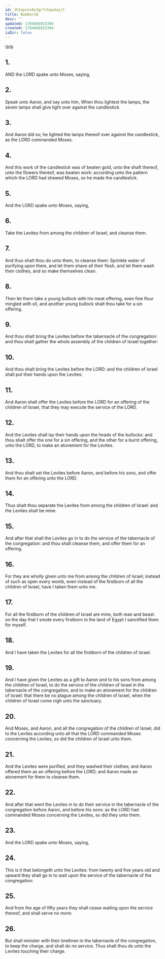 ```yaml
---
id: 1h1epces0y3gr7cbepdayjt
title: Numbers8
desc: ''
updated: 1704668915304
created: 1704668915304
isDir: false
---
```

\b\b
## 1.
AND the LORD spake unto Moses, saying,
## 2.
Speak unto Aaron, and say unto him, When thou lightest the lamps, the seven lamps shall give light over against the candlestick.
## 3.
And Aaron did so; he lighted the lamps thereof over against the candlestick, as the LORD commanded Moses.
## 4.
And this work of the candlestick was of beaten gold, unto the shaft thereof, unto the flowers thereof, was beaten work: according unto the pattern which the LORD had shewed Moses, so he made the candlestick.
## 5.
And the LORD spake unto Moses, saying,
## 6.
Take the Levites from among the children of Israel, and cleanse them.
## 7.
And thus shalt thou do unto them, to cleanse them: Sprinkle water of purifying upon them, and let them shave all their flesh, and let them wash their clothes, and so make themselves clean.
## 8.
Then let them take a young bullock with his meat offering, even fine flour mingled with oil, and another young bullock shalt thou take for a sin offering.
## 9.
And thou shalt bring the Levites before the tabernacle of the congregation: and thou shalt gather the whole assembly of the children of Israel together:
## 10.
And thou shalt bring the Levites before the LORD: and the children of Israel shall put their hands upon the Levites:
## 11.
And Aaron shall offer the Levites before the LORD for an offering of the children of Israel, that they may execute the service of the LORD.
## 12.
And the Levites shall lay their hands upon the heads of the bullocks: and thou shalt offer the one for a sin offering, and the other for a burnt offering, unto the LORD, to make an atonement for the Levites.
## 13.
And thou shalt set the Levites before Aaron, and before his sons, and offer them for an offering unto the LORD.
## 14.
Thus shalt thou separate the Levites from among the children of Israel: and the Levites shall be mine.
## 15.
And after that shall the Levites go in to do the service of the tabernacle of the congregation: and thou shalt cleanse them, and offer them for an offering.
## 16.
For they are wholly given unto me from among the children of Israel; instead of such as open every womb, even instead of the firstborn of all the children of Israel, have I taken them unto me.
## 17.
For all the firstborn of the children of Israel are mine, both man and beast: on the day that I smote every firstborn in the land of Egypt I sanctified them for myself.
## 18.
And I have taken the Levites for all the firstborn of the children of Israel.
## 19.
And I have given the Levites as a gift to Aaron and to his sons from among the children of Israel, to do the service of the children of Israel in the tabernacle of the congregation, and to make an atonement for the children of Israel: that there be no plague among the children of Israel, when the children of Israel come nigh unto the sanctuary.
## 20.
And Moses, and Aaron, and all the congregation of the children of Israel, did to the Levites according unto all that the LORD commanded Moses concerning the Levites, so did the children of Israel unto them.
## 21.
And the Levites were purified, and they washed their clothes; and Aaron offered them as an offering before the LORD; and Aaron made an atonement for them to cleanse them.
## 22.
And after that went the Levites in to do their service in the tabernacle of the congregation before Aaron, and before his sons: as the LORD had commanded Moses concerning the Levites, so did they unto them.
## 23.
And the LORD spake unto Moses, saying,
## 24.
This is it that belongeth unto the Levites: from twenty and five years old and upward they shall go in to wait upon the service of the tabernacle of the congregation:
## 25.
And from the age of fifty years they shall cease waiting upon the service thereof, and shall serve no more:
## 26.
But shall minister with their brethren in the tabernacle of the congregation, to keep the charge, and shall do no service. Thus shalt thou do unto the Levites touching their charge.
